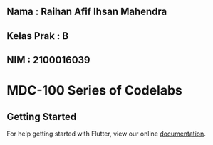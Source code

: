 ## Nama         : Raihan Afif Ihsan Mahendra
## Kelas Prak   : B
## NIM          : 2100016039

# MDC-100 Series of Codelabs

## Getting Started

For help getting started with Flutter, view our online
[documentation](https://flutter.io/).

